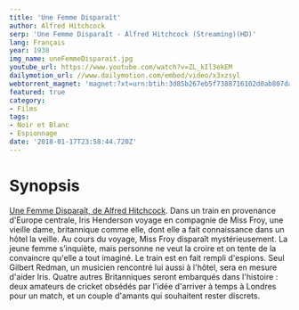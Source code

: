 ```yaml
---
title: 'Une Femme Disparaît'
author: Alfred Hitchcock
serp: 'Une Femme Disparaît - Alfred Hitchcock (Streaming)(HD)'
lang: Français
year: 1938
img_name: uneFemmeDisparait.jpg
youtube_url: https://www.youtube.com/watch?v=ZL_kIl3ekEM
dailymotion_url: //www.dailymotion.com/embed/video/x3xzsyl
webtorrent_magnet: 'magnet:?xt=urn:btih:3d85b267eb5f7388716102d0ab807da5ea2e496f&dn=rFFP9LAsWCzu.mp4&tr=udp://explodie.org:6969&tr=udp://tracker.coppersurfer.tk:6969&tr=udp://tracker.empire-js.us:1337&tr=udp://tracker.leechers-paradise.org:6969&tr=udp://tracker.opentrackr.org:1337&tr=wss://tracker.btorrent.xyz&tr=wss://tracker.fastcast.nz&tr=wss://tracker.openwebtorrent.com&as=https://seed01.bitchute.com/8929/rFFP9LAsWCzu.mp4&as=https://seed02.bitchute.com/8929/rFFP9LAsWCzu.mp4&as=https://seed03.bitchute.com/8929/rFFP9LAsWCzu.mp4&xs=https://www.bitchute.com/torrent/8929/rFFP9LAsWCzu.torrent'
featured: true
category:
- Films
tags:
- Noir et Blanc
- Espionnage
date: '2018-01-17T23:58:44.720Z'
---
```



# Synopsis
[Une Femme Disparaît, de Alfred Hitchcock](https://www.amazon.fr/gp/product/B071XZPK14/ref=as_li_tl?ie=UTF8&tag=ctimes-21&camp=1642&creative=6746&linkCode=as2&creativeASIN=B071XZPK14&linkId=51a85626b454a63625399754f3ffb29e). Dans un train en provenance d'Europe centrale, Iris Henderson voyage en compagnie de Miss Froy, une vieille dame, britannique comme elle, dont elle a fait connaissance dans un hôtel la veille. Au cours du voyage, Miss Froy disparaît mystérieusement. La jeune femme s’inquiète, mais personne ne veut la croire et on tente de la convaincre qu'elle a tout imaginé. Le train est en fait rempli d'espions. Seul Gilbert Redman, un musicien rencontré lui aussi à l'hôtel, sera en mesure d'aider Iris. Quatre autres Britanniques seront embarqués dans l'histoire : deux amateurs de cricket obsédés par l'idée d'arriver à temps à Londres pour un match, et un couple d'amants qui souhaitent rester discrets.

